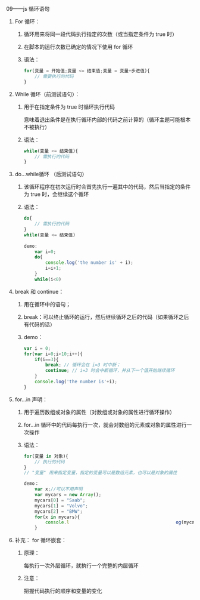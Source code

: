 09——js 循环语句

1. For 循环：

   1. 循环用来将同一段代码执行指定的次数（或当指定条件为 true 时）

   2. 在脚本的运行次数已确定的情况下使用 for 循环

   3. 语法：

      ```javascript
      for(变量 = 开始值;变量 <= 结束值;变量 = 变量+步进值){
          // 需要执行的代码
      }
      ```

2. While 循环（前测试语句）：

   1. 用于在指定条件为 true 时循环执行代码

      意味着退出条件是在执行循环内部的代码之前计算的（循环主题可能根本不被执行）

   2. 语法：

      ```javascript
      while(变量 <= 结束值){
          // 需执行的代码
      }
      ```

3. do...while循环 （后测试语句）

   1. 该循环程序在初次运行时会首先执行一遍其中的代码，然后当指定的条件为 true 时，会继续这个循环

   2. 语法：

      ```javascript
      do{
          // 需执行的代码
      }
      while(变量 <= 结束值)
          
      demo:
          var i=0;
          do{
              console.log('the number is' + i);
              i=i+1;
          }
          while(i<0)
      ```

4. break 和 continue：

   1. 用在循环中的语句；

   2. break：可以终止循环的运行，然后继续循环之后的代码（如果循环之后有代码的话）

   3. demo：

      ```javascript
      var i = 0;
      for(var i=0;i<10;i++){
          if(i==3){
              break; // 循环会在 i=3 时中断；
              continue; // i=3 时会中断循环，并从下一个值开始继续循环
          }
          console.log('the number is'+i);
      }
      ```

5. for...in 声明：

   1. 用于遍历数组或对象的属性（对数组或对象的属性进行循环操作）

   2. for...in 循环中的代码每执行一次，就会对数组的元素或对象的属性进行一次操作

   3. 语法：

      ```javascript
      for(变量 in 对象){
          // 执行的代码
      }
      // "变量" 用来指定变量，指定的变量可以是数组元素，也可以是对象的属性
      
      demo：
          var x;//可以不用声明
          var mycars = new Array();
          mycars[0] = "Saab";
          mycars[1] = "Volvo";
          mycars[2] = "BMW";
          for(x in mycars){
              console.l                                        og(mycars[x]);
          }
      ```

6. 补充： for 循环嵌套：

   1. 原理：

      每执行一次外层循环，就执行一个完整的内层循环

   2. 注意：

      把握代码执行的顺序和变量的变化
